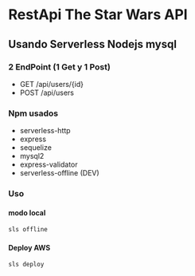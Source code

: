 # RestApi The Star Wars API
## Usando Serverless Nodejs mysql

### 2 EndPoint (1 Get y 1 Post)
 - GET  /api/users/{id}
 - POST /api/users
### Npm usados
 - serverless-http
 - express
 - sequelize
 - mysql2
 - express-validator
 - serverless-offline (DEV)
 
 ### Uso
  #### modo local
  ```bash
  sls offline
  ```
  #### Deploy AWS
  ```bash
  sls deploy
  ```
     
  
 
